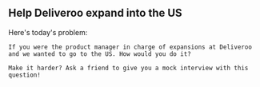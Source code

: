 ## Help Deliveroo expand into the US

Here's today's problem:

```
If you were the product manager in charge of expansions at Deliveroo and we wanted to go to the US. How would you do it?

Make it harder? Ask a friend to give you a mock interview with this question!
```